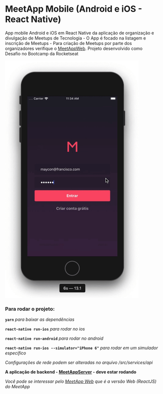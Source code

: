 # MeetApp Mobile (Android e iOS - React Native)

App mobile Android e iOS em React Native da aplicação de organização e divulgação de Meetups de Tecnologia - O App é focado na listagem e inscrição de Meetups - Para criação de Meetups por parte dos organizadores verifique o [MeetAppWeb](https://github.com/mayconfrancisco/meetapp-web).
Projeto desenvolvido como Desafio no Bootcamp da Rocketseat

![Imagem do App MeetApp Mobile Rodando](https://raw.githubusercontent.com/mayconfrancisco/meetapp-mobile/master/imgs/meetapp-mobile.gif)


### Para rodar o projeto:

**`yarn`** _para baixar as dependências_

**`react-native run-ios`** _para rodar no ios_

**`react-native run-android`** _para rodar no android_

**`react-native run-ios --simulator="iPhone 6"`** _para rodar em um simulador específico_

_Configurações de rede podem ser alteradas no arquivo /src/services/api_

__A aplicação de backend - [MeetAppServer](https://github.com/mayconfrancisco/meetapp-server) - deve estar rodando__

_Você pode se interessar pelo [MeetApp Web](https://github.com/mayconfrancisco/meetapp-web) que é a versão Web (ReactJS) do MeetApp_
